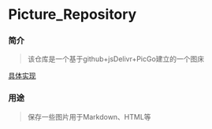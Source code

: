 # Picture_Repository
### 简介
>该仓库是一个基于github+jsDelivr+PicGo建立的一个图床

[具体实现](https://www.itrhx.com/2019/02/10/A18-free-cdn/)

### 用途
>保存一些图片用于Markdown、HTML等
